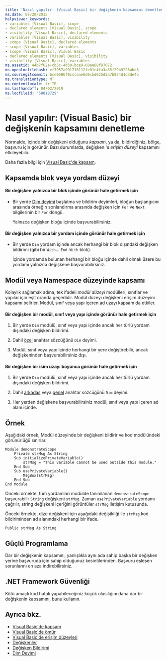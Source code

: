 ```yaml
---
title: 'Nasıl yapılır: (Visual Basic) bir değişkenin kapsamını denetleme'
ms.date: 07/20/2015
helpviewer_keywords:
- variables [Visual Basic], scope
- declared elements [Visual Basic], scope
- visibility [Visual Basic], declared elements
- variables [Visual Basic], visibility
- scope [Visual Basic], declared elements
- scope [Visual Basic], variables
- scope [Visual Basic], Visual Basic
- declared elements [Visual Basic], visibility
- visibility [Visual Basic], variables
ms.assetid: 44b7f62a-cb5c-4d50-bce9-60ae68f87072
ms.openlocfilehash: ef7957a991718112fe01c4fa3a85f29b9226abd3
ms.sourcegitcommit: bce0586f0cccaae6d6cbd625d5a7b824d1d3de4b
ms.translationtype: MT
ms.contentlocale: tr-TR
ms.lasthandoff: 04/02/2019
ms.locfileid: "58818729"
---
```

# <a name="how-to-control-the-scope-of-a-variable-visual-basic"></a>Nasıl yapılır: (Visual Basic) bir değişkenin kapsamını denetleme
Normalde, içinde bir değişkeni olduğunu *kapsam*, ya da, bildirdiğiniz, bölge, başvuru için görünür. Bazı durumlarda, değişken 's *erişim düzeyi* kapsamını etkileyebilir.  
  
 Daha fazla bilgi için [Visual Basic'de kapsam](../../../../visual-basic/programming-guide/language-features/declared-elements/scope.md).  
  
## <a name="scope-at-block-or-procedure-level"></a>Kapsamda blok veya yordam düzeyi  
  
#### <a name="to-make-a-variable-visible-only-within-a-block"></a>Bir değişken yalnızca bir blok içinde görünür hale getirmek için  
  
-   Bir yerde [Dim deyimi](../../../../visual-basic/language-reference/statements/dim-statement.md) başlatma ve bildirim deyimleri, bloğun başlangıcını arasında örneğin sonlandırma arasında değişken için `For` ve `Next` bilgilerinin bir `For` döngü.  
  
     Yalnızca değişken bloğu içinde başvurabilirsiniz.  
  
#### <a name="to-make-a-variable-visible-only-within-a-procedure"></a>Bir değişken yalnızca bir yordam içinde görünür hale getirmek için  
  
-   Bir yerde `Dim` yordam içinde ancak herhangi bir blok dışındaki değişken bildirimi (gibi bir `With`... `End With` blok).  
  
     İçinde yordamda bulunan herhangi bir bloğu içinde dahil olmak üzere bu yordamı yalnızca değişkene başvurabilirsiniz.  
  
## <a name="scope-at-module-or-namespace-level"></a>Modül veya Namespace düzeyinde kapsamı  
 Kolaylık sağlamak adına, tek ifadeli *modül düzeyi* modülleri, sınıflar ve yapılar için eşit oranda geçerlidir. Modül düzeyi değişkeni erişim düzeyini kapsamı belirler. Modül, sınıf veya yapı içeren ad uzayı kapsam da etkiler.  
  
#### <a name="to-make-a-variable-visible-throughout-a-module-class-or-structure"></a>Bir değişken bir modül, sınıf veya yapı içinde görünür hale getirmek için  
  
1.  Bir yerde `Dim` modülü, sınıf veya yapı içinde ancak her türlü yordam dışındaki değişken bildirimi.  
  
2.  Dahil [özel](../../../../visual-basic/language-reference/modifiers/private.md) anahtar sözcüğünü `Dim` deyimi.  
  
3.  Modül, sınıf veya yapı içinde herhangi bir yere değiştirebilir, ancak değişkeninden başvurabilirsiniz dışı.  
  
#### <a name="to-make-a-variable-visible-throughout-a-namespace"></a>Bir değişken bir isim uzayı boyunca görünür hale getirmek için  
  
1.  Bir yerde `Dim` modülü, sınıf veya yapı içinde ancak her türlü yordam dışındaki değişken bildirimi.  
  
2.  Dahil [arkadaş](../../../../visual-basic/language-reference/modifiers/friend.md) veya [genel](../../../../visual-basic/language-reference/modifiers/public.md) anahtar sözcüğünü `Dim` deyimi.  
  
3.  Her yerden değişkene başvurabilirsiniz modül, sınıf veya yapı içeren ad alanı içinde.  
  
## <a name="example"></a>Örnek  
 Aşağıdaki örnek, Modül düzeyinde bir değişkeni bildirir ve kod modülündeki görünürlüğü sınırlar.  
  
```  
Module demonstrateScope  
    Private strMsg As String  
    Sub initializePrivateVariable()  
        strMsg = "This variable cannot be used outside this module."  
    End Sub  
    Sub usePrivateVariable()  
        MsgBox(strMsg)  
    End Sub  
End Module  
```  
  
 Önceki örnekte, tüm yordamları modülde tanımlanan `demonstrateScope` başvurabilir `String` değişkeni `strMsg`. Zaman `usePrivateVariable` yordamı çağrılır, string değişkeni içeriğini görüntüler `strMsg` iletişim kutusunda.  
  
 Önceki örnekte, dize değişkeni için aşağıdaki değişikliği ile `strMsg` kod bildiriminden ad alanındaki herhangi bir ifade.  
  
```  
Public strMsg As String  
```  
  
## <a name="robust-programming"></a>Güçlü Programlama  
 Dar bir değişkenin kapsamını, yanlışlıkla aynı ada sahip başka bir değişken yerine başvuruda için sahip olduğunuz kesintilerinden. Başvuru eşleşen sorunlarını en aza indirebilirsiniz.  
  
## <a name="net-framework-security"></a>.NET Framework Güvenliği  
 Kötü amaçlı kod hatalı yapabileceğiniz küçük olasılığını daha dar bir değişkenin kapsamını, bunu kullanın.  
  
## <a name="see-also"></a>Ayrıca bkz.

- [Visual Basic'de kapsam](../../../../visual-basic/programming-guide/language-features/declared-elements/scope.md)
- [Visual Basic'de ömür](../../../../visual-basic/programming-guide/language-features/declared-elements/lifetime.md)
- [Visual Basic'de erişim düzeyleri](../../../../visual-basic/programming-guide/language-features/declared-elements/access-levels.md)
- [Değişkenler](../../../../visual-basic/programming-guide/language-features/variables/index.md)
- [Değişken Bildirimi](../../../../visual-basic/programming-guide/language-features/variables/variable-declaration.md)
- [Dim Deyimi](../../../../visual-basic/language-reference/statements/dim-statement.md)
